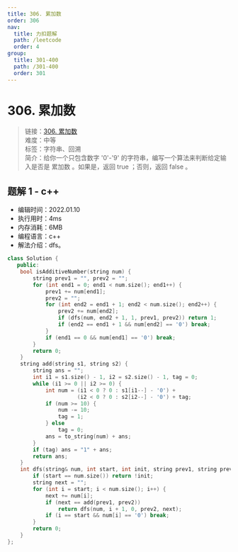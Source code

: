 ```yaml
---
title: 306. 累加数
order: 306
nav:
  title: 力扣题解
  path: /leetcode
  order: 4
group:
  title: 301-400
  path: /301-400
  order: 301
---
```


# 306. 累加数

> 链接：[306. 累加数](https://leetcode-cn.com/problems/additive-number/)  
> 难度：中等  
> 标签：字符串、回溯  
> 简介：给你一个只包含数字 '0'-'9' 的字符串，编写一个算法来判断给定输入是否是 累加数 。如果是，返回 true ；否则，返回 false 。

## 题解 1 - c++

- 编辑时间：2022.01.10
- 执行用时：4ms
- 内存消耗：6MB
- 编程语言：c++
- 解法介绍：dfs。

```c++
class Solution {
   public:
    bool isAdditiveNumber(string num) {
        string prev1 = "", prev2 = "";
        for (int end1 = 0; end1 < num.size(); end1++) {
            prev1 += num[end1];
            prev2 = "";
            for (int end2 = end1 + 1; end2 < num.size(); end2++) {
                prev2 += num[end2];
                if (dfs(num, end2 + 1, 1, prev1, prev2)) return 1;
                if (end2 == end1 + 1 && num[end2] == '0') break;
            }
            if (end1 == 0 && num[end1] == '0') break;
        }
        return 0;
    }
    string add(string s1, string s2) {
        string ans = "";
        int i1 = s1.size() - 1, i2 = s2.size() - 1, tag = 0;
        while (i1 >= 0 || i2 >= 0) {
            int num = (i1 < 0 ? 0 : s1[i1--] - '0') +
                      (i2 < 0 ? 0 : s2[i2--] - '0') + tag;
            if (num >= 10) {
                num -= 10;
                tag = 1;
            } else
                tag = 0;
            ans = to_string(num) + ans;
        }
        if (tag) ans = "1" + ans;
        return ans;
    }
    int dfs(string& num, int start, int init, string prev1, string prev2) {
        if (start == num.size()) return !init;
        string next = "";
        for (int i = start; i < num.size(); i++) {
            next += num[i];
            if (next == add(prev1, prev2))
                return dfs(num, i + 1, 0, prev2, next);
            if (i == start && num[i] == '0') break;
        }
        return 0;
    }
};
```
